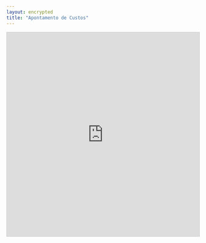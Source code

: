 ```yaml
---
layout: encrypted
title: "Apontamento de Custos"
---
```


<iframe class="airtable-embed" src="https://airtable.com/embed/shrBgdTIeEcBaaIY1?backgroundColor=cyan&layout=card&viewControls=on" frameborder="0" onmousewheel="" width="100%" height="533" style="background: transparent; border: 1px solid #ccc;"></iframe>